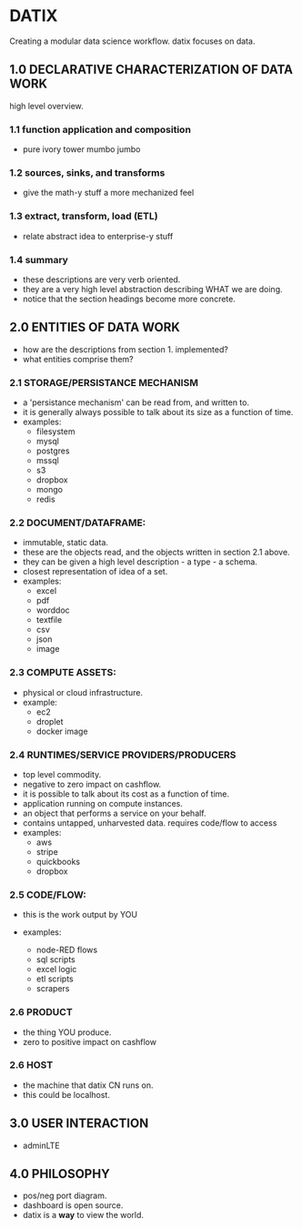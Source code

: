 # DATIX
Creating a modular data science workflow.
datix focuses on data.

## 1.0 DECLARATIVE CHARACTERIZATION OF DATA WORK

high level overview.

### 1.1 function application and composition

* pure ivory tower mumbo jumbo

### 1.2 sources, sinks, and transforms

* give the math-y stuff a more mechanized feel

### 1.3 extract, transform, load (ETL)

* relate abstract idea to enterprise-y stuff

### 1.4 summary

* these descriptions are very verb oriented.
* they are a very high level abstraction describing WHAT we are doing.
* notice that the section headings become more concrete.

## 2.0 ENTITIES OF DATA WORK

* how are the descriptions from section 1. implemented?
* what entities comprise them?

### 2.1 STORAGE/PERSISTANCE MECHANISM

* a 'persistance mechanism' can be read from, and written to.
* it is generally always possible to talk about its size as a function of time.
* examples:
   * filesystem
   * mysql
   * postgres
   * mssql
   * s3
   * dropbox
   * mongo
   * redis

###  2.2 DOCUMENT/DATAFRAME:

* immutable, static data.
* these are the objects read, and the objects written in section 2.1 above.
* they can be given a high level description - a type - a schema.
* closest representation of idea of a set.
* examples:
  * excel
  * pdf
  * worddoc
  * textfile
  * csv
  * json
  * image

### 2.3 COMPUTE ASSETS:

* physical or cloud infrastructure.
* example:
  * ec2
  * droplet
  * docker image

### 2.4 RUNTIMES/SERVICE PROVIDERS/PRODUCERS

* top level commodity.
* negative to zero impact on cashflow.
* it is possible to talk about its cost as a function of time.
* application running on compute instances.
* an object that performs a service on your behalf.
* contains untapped, unharvested data. requires code/flow to access
* examples:
  * aws
  * stripe
  * quickbooks
  * dropbox

### 2.5 CODE/FLOW:

* this is the work output by YOU

* examples:
  * node-RED flows
  * sql scripts
  * excel logic
  * etl scripts
  * scrapers

### 2.6 PRODUCT

* the thing YOU produce.
* zero to positive impact on cashflow

### 2.6 HOST

* the machine that datix CN runs on.
* this could be localhost.

## 3.0 USER INTERACTION

* adminLTE

## 4.0 PHILOSOPHY

* pos/neg port diagram.
* dashboard is open source.
* datix is a __way__ to view the world.
